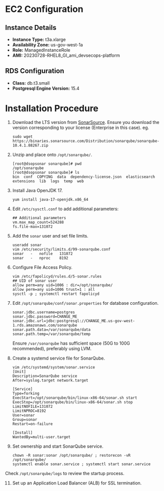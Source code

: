# EC2 Configuration

## Instance Details
- **Instance Type:** t3a.xlarge
- **Availability Zone:** us-gov-west-1a
- **Role:** ManagedInstanceRole
- **AMI:** 20230728-RHEL8_GI_ami_devsecops-platform

## RDS Configuration
- **Class:** db.t3.small
- **Postgresql Engine Version:** 15.4

# Installation Procedure

1. Download the LTS version from [SonarSource](https://www.sonarsource.com/). Ensure you download the version corresponding to your license (Enterprise in this case). eg.
   ```
   sudo wget https://binaries.sonarsource.com/Distribution/sonarqube/sonarqube-10.4.1.88267.zip
   ```
3. Unzip and place onto `/opt/sonarqube/`.
    ```
    [root@dsopsonar sonarqube]# pwd
    /opt/sonarqube
    [root@dsopsonar sonarqube]# ls
    bin  conf  COPYING  data  dependency-license.json  elasticsearch  extensions  lib  logs  temp  web
    ```
4. Install Java OpenJDK 17.
    ```
    yum install java-17-openjdk.x86_64
    ```
5. Edit `/etc/sysctl.conf` to add additional parameters:
    ```
    ## Additional parameters
    vm.max_map_count=524288
    fs.file-max=131072
    ```
6. Add the `sonar` user and set file limits.
    ```
    useradd sonar
    vim /etc/security/limits.d/99-sonarqube.conf
    sonar   -   nofile   131072
    sonar   -   nproc    8192
    ```
7. Configure File Access Policy.
    ```
    vim /etc/fapolicyd/rules.d/5-sonar.rules
    ## UID of sonar user
    allow perm=any uid=1006 : dir=/opt/sonarqube/
    allow perm=any uid=1006 trust=1 : all
    sysctl -p ; systemctl restart fapolicyd
    ```
8. Edit `/opt/sonarqube/conf/sonar.properties` for database configuration.
    ```
    sonar.jdbc.username=postgres
    sonar.jdbc.password=CHANGE_ME
    sonar.jdbc.url=jdbc:postgresql://CHANGE_ME.us-gov-west-1.rds.amazonaws.com/sonarqube
    sonar.path.data=/var/sonarqube/data
    sonar.path.temp=/var/sonarqube/temp
    ```
   Ensure `/var/sonarqube` has sufficient space (50G to 100G recommended), preferably using LVM.

9. Create a systemd service file for SonarQube.
    ```
    vim /etc/systemd/system/sonar.service
    [Unit]
    Description=SonarQube service
    After=syslog.target network.target

    [Service]
    Type=forking
    ExecStart=/opt/sonarqube/bin/linux-x86-64/sonar.sh start
    ExecStop=/opt/sonarqube/bin/linux-x86-64/sonar.sh stop
    LimitNOFILE=131072
    LimitNPROC=8192
    User=sonar
    Group=sonar
    Restart=on-failure

    [Install]
    WantedBy=multi-user.target
    ```
10. Set ownership and start SonarQube service.
    ```
    chown -R sonar:sonar /opt/sonarqube/ ; restorecon -vR /opt/sonarqube/
    systemctl enable sonar.service ; systemctl start sonar.service
    ```
   Check `/opt/sonarqube/logs` to review the startup process.

11. Set up an Application Load Balancer (ALB) for SSL termination.

